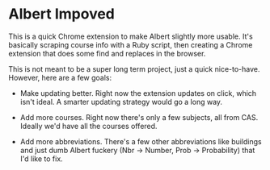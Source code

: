 # Albert Impoved

This is a quick Chrome extension to make Albert slightly more
usable. It's basically scraping course info with a Ruby script, then
creating a Chrome extension that does some find and replaces in the
browser.

This is not meant to be a super long term project, just a quick
nice-to-have. However, here are a few goals:

- Make updating better. Right now the extension updates on click,
  which isn't ideal. A smarter updating strategy would go a long way.
  
- Add more courses. Right now there's only a few subjects, all from
  CAS. Ideally we'd have all the courses offered.
  
- Add more abbreviations. There's a few other abbreviations like
  buildings and just dumb Albert fuckery (Nbr -> Number, Prob ->
  Probability) that I'd like to fix.
